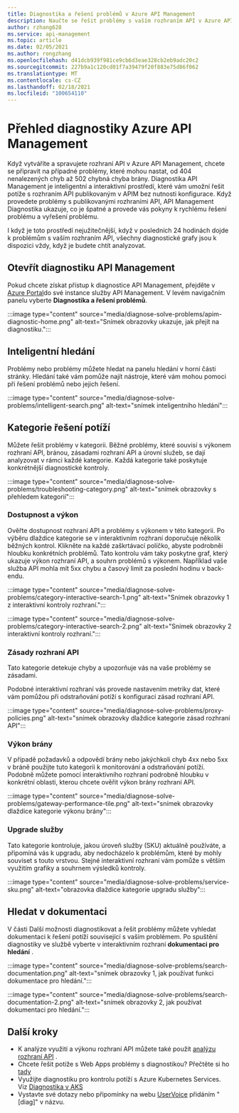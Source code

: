 ```yaml
---
title: Diagnostika a řešení problémů v Azure API Management
description: Naučte se řešit problémy s vaším rozhraním API v Azure API Management pomocí nástroje Diagnostika a řešení v Azure Portal.
author: rzhang628
ms.service: api-management
ms.topic: article
ms.date: 02/05/2021
ms.author: rongzhang
ms.openlocfilehash: d41dcb939f981ce9cb6d3eae328cb2eb9adc20c2
ms.sourcegitcommit: 227b9a1c120cd01f7a39479f20f883e75d86f062
ms.translationtype: MT
ms.contentlocale: cs-CZ
ms.lasthandoff: 02/18/2021
ms.locfileid: "100654110"
---
```

# <a name="azure-api-management-diagnostics-overview"></a>Přehled diagnostiky Azure API Management

Když vytváříte a spravujete rozhraní API v Azure API Management, chcete se připravit na případné problémy, které mohou nastat, od 404 nenalezených chyb až 502 chybná chyba brány. Diagnostika API Management je inteligentní a interaktivní prostředí, které vám umožní řešit potíže s rozhraním API publikovaným v APIM bez nutnosti konfigurace. Když provedete problémy s publikovanými rozhraními API, API Management Diagnostika ukazuje, co je špatné a provede vás pokyny k rychlému řešení problému a vyřešení problému.

I když je toto prostředí nejužitečnější, když v posledních 24 hodinách dojde k problémům s vaším rozhraním API, všechny diagnostické grafy jsou k dispozici vždy, když je budete chtít analyzovat.

## <a name="open-api-management-diagnostics"></a>Otevřít diagnostiku API Management

Pokud chcete získat přístup k diagnostice API Management, přejděte v [Azure Portal](https://portal.azure.com)do své instance služby API Management. V levém navigačním panelu vyberte **Diagnostika a řešení problémů**.

:::image type="content" source="media/diagnose-solve-problems/apim-diagnostic-home.png" alt-text="Snímek obrazovky ukazuje, jak přejít na diagnostiku.":::



## <a name="intelligent-search"></a>Inteligentní hledání

Problémy nebo problémy můžete hledat na panelu hledání v horní části stránky. Hledání také vám pomůže najít nástroje, které vám mohou pomoci při řešení problémů nebo jejich řešení. 

:::image type="content" source="media/diagnose-solve-problems/intelligent-search.png" alt-text="snímek inteligentního hledání":::


## <a name="troubleshooting-categories"></a>Kategorie řešení potíží

Můžete řešit problémy v kategorii. Běžné problémy, které souvisí s výkonem rozhraní API, bránou, zásadami rozhraní API a úrovní služeb, se dají analyzovat v rámci každé kategorie. Každá kategorie také poskytuje konkrétnější diagnostické kontroly. 

:::image type="content" source="media/diagnose-solve-problems/troubleshooting-category.png" alt-text="snímek obrazovky s přehledem kategorií":::


### <a name="availability-and-performance"></a>Dostupnost a výkon

Ověřte dostupnost rozhraní API a problémy s výkonem v této kategorii. Po výběru dlaždice kategorie se v interaktivním rozhraní doporučuje několik běžných kontrol. Klikněte na každé zaškrtávací políčko, abyste podrobněi hloubku konkrétních problémů. Tato kontrolu vám taky poskytne graf, který ukazuje výkon rozhraní API, a souhrn problémů s výkonem. Například vaše služba API mohla mít 5xx chybu a časový limit za poslední hodinu v back-endu. 

:::image type="content" source="media/diagnose-solve-problems/category-interactive-search-1.png" alt-text="Snímek obrazovky 1 z interaktivní kontroly rozhraní.":::



:::image type="content" source="media/diagnose-solve-problems/category-interactive-search-2.png" alt-text="Snímek obrazovky 2 interaktivní kontroly rozhraní.":::

### <a name="api-policies"></a>Zásady rozhraní API

Tato kategorie detekuje chyby a upozorňuje vás na vaše problémy se zásadami. 

Podobné interaktivní rozhraní vás provede nastavením metriky dat, které vám pomůžou při odstraňování potíží s konfigurací zásad rozhraní API.

:::image type="content" source="media/diagnose-solve-problems/proxy-policies.png" alt-text="snímek obrazovky dlaždice kategorie zásad rozhraní API":::

### <a name="gateway-performance"></a>Výkon brány 

V případě požadavků a odpovědí brány nebo jakýchkoli chyb 4xx nebo 5xx v bráně použijte tuto kategorii k monitorování a odstraňování potíží. Podobně můžete pomocí interaktivního rozhraní podrobně hloubku v konkrétní oblasti, kterou chcete ověřit výkon brány rozhraní API. 

:::image type="content" source="media/diagnose-solve-problems/gateway-performance-tile.png" alt-text="snímek obrazovky dlaždice kategorie výkonu brány":::

### <a name="service-upgrade"></a>Upgrade služby

Tato kategorie kontroluje, jakou úroveň služby (SKU) aktuálně používáte, a připomíná vás k upgradu, aby nedocházelo k problémům, které by mohly souviset s touto vrstvou. Stejné interaktivní rozhraní vám pomůže s větším využitím grafiky a souhrnem výsledků kontroly. 

:::image type="content" source="media/diagnose-solve-problems/service-sku.png" alt-text="obrazovka dlaždice kategorie upgradu služby":::

## <a name="search-documentation"></a>Hledat v dokumentaci

V části Další možnosti diagnostikovat a řešit problémy můžete vyhledat dokumentaci k řešení potíží související s vaším problémem. Po spuštění diagnostiky ve službě vyberte v interaktivním rozhraní **dokumentaci pro hledání** . 

 :::image type="content" source="media/diagnose-solve-problems/search-documentation.png" alt-text="snímek obrazovky 1, jak používat funkci dokumentace pro hledání.":::


 :::image type="content" source="media/diagnose-solve-problems/search-documentation-2.png" alt-text="snímek obrazovky 2, jak používat dokumentaci pro hledání.":::


## <a name="next-steps"></a>Další kroky

* K analýze využití a výkonu rozhraní API můžete také použít [analýzu rozhraní API](howto-use-analytics.md) . 
* Chcete řešit potíže s Web Apps problémy s diagnostikou? Přečtěte si ho [tady](../app-service/overview-diagnostics.md)
* Využijte diagnostiku pro kontrolu potíží s Azure Kubernetes Services. Viz [Diagnostika v AKS](../aks/concepts-diagnostics.md)
* Vystavte své dotazy nebo připomínky na webu [UserVoice](https://feedback.azure.com/forums/248703-api-management) přidáním "[diag]" v názvu.